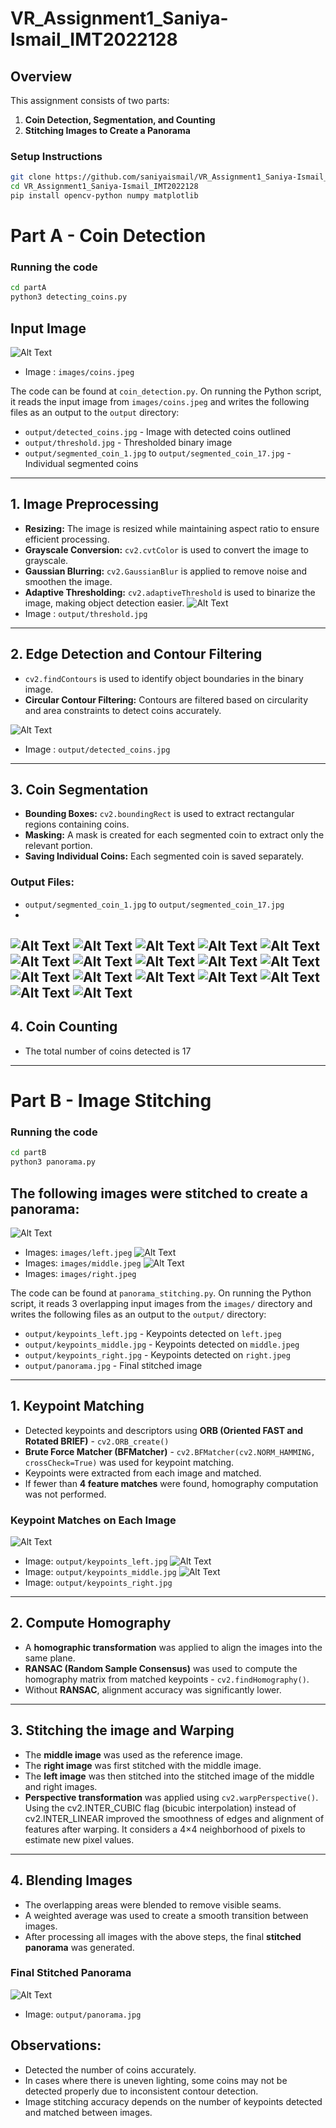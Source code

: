 # VR_Assignment1_Saniya-Ismail_IMT2022128

## Overview  
This assignment consists of two parts:  
1. **Coin Detection, Segmentation, and Counting**  
2. **Stitching Images to Create a Panorama**  

### Setup Instructions  
```bash
git clone https://github.com/saniyaismail/VR_Assignment1_Saniya-Ismail_IMT2022128.git
cd VR_Assignment1_Saniya-Ismail_IMT2022128
pip install opencv-python numpy matplotlib
```

# Part A - Coin Detection

### Running the code 
```bash
cd partA
python3 detecting_coins.py
```


## Input Image
![Alt Text](partA/images/coins.jpeg)
- Image : `images/coins.jpeg`

The code can be found at `coin_detection.py`. On running the Python script, it reads the input image from `images/coins.jpeg` and writes the following files as an output to the `output` directory:

- `output/detected_coins.jpg` - Image with detected coins outlined
- `output/threshold.jpg` - Thresholded binary image
- `output/segmented_coin_1.jpg` to `output/segmented_coin_17.jpg` - Individual segmented coins

---

## 1. Image Preprocessing

- **Resizing:** The image is resized while maintaining aspect ratio to ensure efficient processing.
- **Grayscale Conversion:** `cv2.cvtColor` is used to convert the image to grayscale.
- **Gaussian Blurring:** `cv2.GaussianBlur` is applied to remove noise and smoothen the image.
- **Adaptive Thresholding:** `cv2.adaptiveThreshold` is used to binarize the image, making object detection easier.
![Alt Text](partA/output/threshold.jpg)
- Image : `output/threshold.jpg`
---

## 2. Edge Detection and Contour Filtering

- `cv2.findContours` is used to identify object boundaries in the binary image.
- **Circular Contour Filtering:** Contours are filtered based on circularity and area constraints to detect coins accurately.
  
![Alt Text](partA/output/detected_coins.jpg)
- Image : `output/detected_coins.jpg`

---

## 3. Coin Segmentation

- **Bounding Boxes:** `cv2.boundingRect` is used to extract rectangular regions containing coins.
- **Masking:** A mask is created for each segmented coin to extract only the relevant portion.
- **Saving Individual Coins:** Each segmented coin is saved separately.

### Output Files:
- `output/segmented_coin_1.jpg` to `output/segmented_coin_17.jpg`
-
![Alt Text](partA/output/segmented_coin_1.jpg)
![Alt Text](partA/output/segmented_coin_2.jpg)
![Alt Text](partA/output/segmented_coin_3.jpg)
![Alt Text](partA/output/segmented_coin_4.jpg)
![Alt Text](partA/output/segmented_coin_5.jpg)
![Alt Text](partA/output/segmented_coin_6.jpg)
![Alt Text](partA/output/segmented_coin_7.jpg)
![Alt Text](partA/output/segmented_coin_8.jpg)
![Alt Text](partA/output/segmented_coin_9.jpg)
![Alt Text](partA/output/segmented_coin_10.jpg)
![Alt Text](partA/output/segmented_coin_11.jpg)
![Alt Text](partA/output/segmented_coin_12.jpg)
![Alt Text](partA/output/segmented_coin_13.jpg)
![Alt Text](partA/output/segmented_coin_14.jpg)
![Alt Text](partA/output/segmented_coin_15.jpg)
![Alt Text](partA/output/segmented_coin_16.jpg)
![Alt Text](partA/output/segmented_coin_17.jpg)
---

## 4. Coin Counting

- The total number of coins detected is 17

---
# Part B - Image Stitching

### Running the code
``` bash
cd partB
python3 panorama.py
```

## **The following images were stitched to create a panorama:**

![Alt Text](partB/images/left.jpeg)
- Images: `images/left.jpeg`
![Alt Text](partB/images/middle.jpeg)
- Images: `images/middle.jpeg`
![Alt Text](partB/images/right.jpeg)
- Images: `images/right.jpeg`

The code can be found at `panorama_stitching.py`. On running the Python script, it reads 3 overlapping input images from the `images/` directory and writes the following files as an output to the `output/` directory:

- `output/keypoints_left.jpg` - Keypoints detected on `left.jpeg`
- `output/keypoints_middle.jpg` - Keypoints detected on `middle.jpeg`
- `output/keypoints_right.jpg` - Keypoints detected on `right.jpeg`
- `output/panorama.jpg` - Final stitched image

---

## **1. Keypoint Matching**
- Detected keypoints and descriptors using **ORB (Oriented FAST and Rotated BRIEF)** - `cv2.ORB_create()`
- **Brute Force Matcher (BFMatcher)** - `cv2.BFMatcher(cv2.NORM_HAMMING, crossCheck=True)` was used for keypoint matching.
- Keypoints were extracted from each image and matched.
- If fewer than **4 feature matches** were found, homography computation was not performed.

### **Keypoint Matches on Each Image**
![Alt Text](partB/output/keypoints_left.jpg)
- Image: `output/keypoints_left.jpg`
![Alt Text](partB/output/keypoints_middle.jpg)
- Image: `output/keypoints_middle.jpg`
![Alt Text](partB/output/keypoints_right.jpg)
- Image: `output/keypoints_right.jpg`

---

## **2. Compute Homography**
- A **homographic transformation** was applied to align the images into the same plane.
- **RANSAC (Random Sample Consensus)** was used to compute the homography matrix from matched keypoints - `cv2.findHomography()`.
- Without **RANSAC**, alignment accuracy was significantly lower.

---

## **3. Stitching the image and Warping**
- The **middle image** was used as the reference image.
- The **right image** was first stitched with the middle image.
- The **left image** was then stitched into the stitched image of the middle and right images.
- **Perspective transformation** was applied using `cv2.warpPerspective()`. Using the cv2.INTER_CUBIC flag (bicubic interpolation) instead of cv2.INTER_LINEAR improved the smoothness of edges and alignment of features after warping. It considers a 4×4 neighborhood of pixels to estimate new pixel values.

---

## **4. Blending Images**
- The overlapping areas were blended to remove visible seams.
- A weighted average was used to create a smooth transition between images.
- After processing all images with the above steps, the final **stitched panorama** was generated.

### **Final Stitched Panorama**
![Alt Text](partB/output/panorama.jpg)
- Image: `output/panorama.jpg`


## Observations:

- Detected the number of coins accurately.
- In cases where there is uneven lighting, some coins may not be detected properly due to inconsistent contour detection.
- Image stitching accuracy depends on the number of keypoints detected and matched between images.

